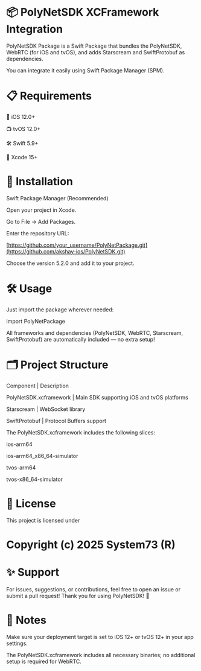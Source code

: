 # 📦 PolyNetSDK XCFramework Integration

PolyNetSDK Package is a Swift Package that bundles the PolyNetSDK, WebRTC (for iOS and tvOS), and adds Starscream and SwiftProtobuf as dependencies.

You can integrate it easily using Swift Package Manager (SPM).

# 📋 Requirements
📱 iOS 12.0+

📺 tvOS 12.0+

🛠️ Swift 5.9+

🧰 Xcode 15+

# 🚀 Installation
Swift Package Manager (Recommended)

Open your project in Xcode.

Go to File → Add Packages.

Enter the repository URL:

[https://github.com/your_username/PolyNetPackage.git](https://github.com/akshay-ios/PolyNetSDK.git)

Choose the version 5.2.0 and add it to your project.

# 🛠 Usage

Just import the package wherever needed:

import PolyNetPackage

All frameworks and dependencies (PolyNetSDK, WebRTC, Starscream, SwiftProtobuf) are automatically included — no extra setup!

# 🗂 Project Structure
Component | Description

PolyNetSDK.xcframework | Main SDK supporting iOS and tvOS platforms

Starscream | WebSocket library

SwiftProtobuf | Protocol Buffers support

The PolyNetSDK.xcframework includes the following slices:

ios-arm64

ios-arm64_x86_64-simulator

tvos-arm64

tvos-x86_64-simulator

# 📄 License
This project is licensed under 

# Copyright (c) 2025 System73 (R)

# ✨ Support
For issues, suggestions, or contributions, feel free to open an issue or submit a pull request!
Thank you for using PolyNetSDK! 🚀

# 📌 Notes
Make sure your deployment target is set to iOS 12+ or tvOS 12+ in your app settings.

The PolyNetSDK.xcframework includes all necessary binaries; no additional setup is required for WebRTC.

